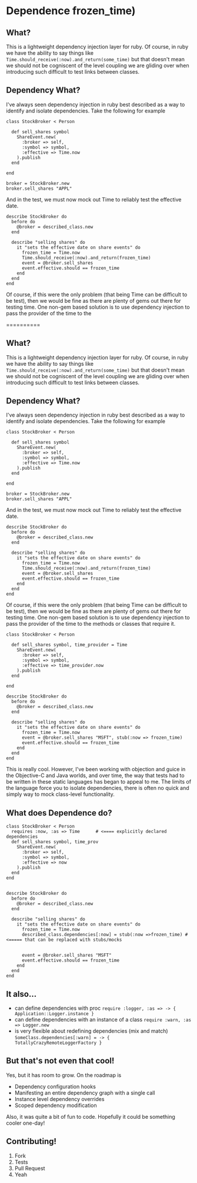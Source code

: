 
Dependence
frozen_time)
==========

What?
-----

This is a lightweight dependency injection layer for ruby. Of
course, in ruby we have the ability to say things like
`Time.should_receive(:now).and_return(some_time)` but that doesn't mean we should not be cogniscent of the level coupling we are gliding over when introducing such difficult to test links between classes.

Dependency What?
----------------

I've always seen dependency injection in ruby best described as a way
to identify and isolate dependencies. Take the following for example

    class StockBroker < Person

      def sell_shares symbol
        ShareEvent.new(
          :broker => self,
          :symbol => symbol,
          :effective => Time.now
        ).publish
      end

    end

    broker = StockBroker.new 
    broker.sell_shares "APPL"


And in the test, we must now mock out Time to reliably test the
effective date.

    describe StockBroker do
      before do
        @broker = described_class.new
      end

      describe "selling shares" do
        it "sets the effective date on share events" do
          frozen_time = Time.now
          Time.should_receive(:now).and_return(frozen_time)
          event = @broker.sell_shares        
          event.effective.should == frozen_time
        end
      end
    end


Of course, if this were the only problem (that being Time can be
difficult to be test), then we would be fine as there are plenty of
gems out there for testing time. One non-gem based solution is to use
dependency injection to pass the provider of the time to the

==========

What?
-----

This is a lightweight dependency injection layer for ruby. Of
course, in ruby we have the ability to say things like
`Time.should_receive(:now).and_return(some_time)` but that doesn't mean we should not be cogniscent of the level coupling we are gliding over when introducing such difficult to test links between classes.

Dependency What?
----------------

I've always seen dependency injection in ruby best described as a way
to identify and isolate dependencies. Take the following for example

    class StockBroker < Person

      def sell_shares symbol
        ShareEvent.new(
          :broker => self,
          :symbol => symbol,
          :effective => Time.now
        ).publish
      end

    end

    broker = StockBroker.new 
    broker.sell_shares "APPL"


And in the test, we must now mock out Time to reliably test the
effective date.

    describe StockBroker do
      before do
        @broker = described_class.new
      end

      describe "selling shares" do
        it "sets the effective date on share events" do
          frozen_time = Time.now
          Time.should_receive(:now).and_return(frozen_time)
          event = @broker.sell_shares        
          event.effective.should == frozen_time
        end
      end
    end


Of course, if this were the only problem (that being Time can be
difficult to be test), then we would be fine as there are plenty of
gems out there for testing time. One non-gem based solution is to use
dependency injection to pass the provider of the time to the
methods or classes that require it. 

    class StockBroker < Person

      def sell_shares symbol, time_provider = Time
        ShareEvent.new(
          :broker => self,
          :symbol => symbol,
          :effective => time_provider.now
        ).publish
      end

    end

    describe StockBroker do
      before do
        @broker = described_class.new
      end

      describe "selling shares" do
        it "sets the effective date on share events" do
          frozen_time = Time.now
          event = @broker.sell_shares "MSFT", stub(:now => frozen_time)
          event.effective.should == frozen_time
        end
      end
    end

This is really cool. However, I've been working with
objection and guice in the Objective-C and Java worlds, and over time,
the way that tests had to be written in these static languages has began
to appeal to me. The limits of the language force you to isolate
dependencies, there is often no quick and simply way to mock class-level functionality.

What does Dependence do?
------------------------

    class StockBroker < Person
      requires :now, :as => Time      # <==== explicitly declared dependencies 
      def sell_shares symbol, time_prov
        ShareEvent.new(
          :broker => self,
          :symbol => symbol,
          :effective => now
        ).publish
      end
    end


    describe StockBroker do
      before do
        @broker = described_class.new
      end

      describe "selling shares" do
        it "sets the effective date on share events" do
          frozen_time = Time.now
          described_class.dependencies[:now] = stub(:now =>frozen_time) # <===== that can be replaced with stubs/mocks 
          
          
          event = @broker.sell_shares "MSFT"
          event.effective.should == frozen_time
        end
      end
    end

It also…
---------
* can define dependencies with proc `require :logger, :as => -> { Application::Logger.instance }`
* can define dependencies with an instance of a class `require :warn, :as => Logger.new`
* is very flexible about redefining dependencies (mix and match) `SomeClass.dependencies[:warn] = -> { TotallyCrazyRemoteLoggerFactory }`



But that's not even that cool! 
--------------------------

Yes, but it has room to grow. On the roadmap is

 * Dependency configuration hooks
 * Manifesting an entire dependency graph with a single call
 * Instance level dependency overrides
 * Scoped dependency modification
 
Also, it was quite a bit of fun to code. Hopefully it could be something cooler one-day!

Contributing!
-------------

 1. Fork
 2. Tests
 3. Pull Request
 4. Yeah

